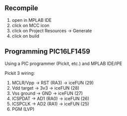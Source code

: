 ## Recompile

1. open in MPLAB IDE
2. click on MCC icon
3. click on Project Resources -> Generate
4. click on build

## Programming PIC16LF1459

Using a PIC programmer (Pickit, etc.) and MPLAB IDE/IPE

Pickit 3 wiring:
1. MCLR/Vpp     -> RST (RA3)   -> iceFUN (29)
2. Vdd target   -> 3v3         -> iceFUN (28)
3. Vss ground   -> GND         -> iceFUN (27)
4. ICSPDAT      -> AD1 (RA0)   -> iceFUN (26)
5. ICSPCLK      -> AD2 (RA1)   -> iceFUN (25)
6. PGM (LVP)

